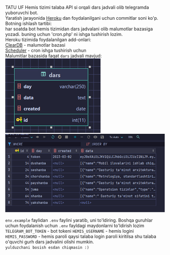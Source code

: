 TATU UF Hemis tizimi talaba API si orqali dars jadvali olib telegramda 
yuboruvchi bot.
<br>
Yaratish jarayonida <a href="https:://heroku.com">Heroku</a> dan foydalanilgani uchun commitlar soni ko'p.
<br>
Botning ishlash tartibi:<br>
har soatda bot hemis tizimidan dars jadvalani olib malumotlar bazasiga yozadi.
buning uchun 'cron.php' ni ishga tushirish lozim.
<br>
Heroku tizimida foydalanilgan add-onlari:<br>
[ClearDB](https://elements.heroku.com/addons/cleardb) - malumotlar bazasi
<br>
[Scheduler](https://elements.heroku.com/addons/scheduler) - cron ishga tushirish uchun
<br>
Malumitlar bazasida faqat `dars` jadvali mavjud:
<br>
<img src="./db-design.jpg">
<img src="./db-example.jpg">

`env.example` faylidan `.env` faylini yaratib, uni to'ldiring.
Boshqa guruhlar uchun foydalanish uchun `.env` fayldagi maydonlarni to'ldirish lozim
`TELEGRAM_BOT_TOKEN` - bot tokeni
`HEMIS_USERNAME` - hemis logini
`HEMIS_PASSWORD` - hemis paroli
qaysi talaba login paroli kiritilsa shu talaba o'quvchi gurh dars jadvalini olishi mumkin.
<br>
`yulduzchani bosish esdan chiqmasin :)`
